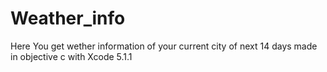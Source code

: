 Weather_info
============

Here You get wether information of your current city of next 14 days made in objective c with Xcode 5.1.1
